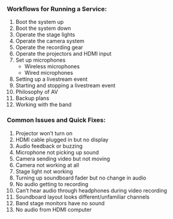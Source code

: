 ### Workflows for Running a Service:
1. Boot the system up
2. Boot the system down
3. Operate the stage lights
4. Operate the camera system
5. Operate the recording gear
6. Operate the projectors and HDMI input
7. Set up microphones
   - Wireless microphones
   - Wired microphones
8. Setting up a livestream event
9. Starting and stopping a livestream event
10. Philosophy of AV
11. Backup plans
12. Working with the band

### Common Issues and Quick Fixes:
1. Projector won’t turn on
2. HDMI cable plugged in but no display
3. Audio feedback or buzzing
4. Microphone not picking up sound
5. Camera sending video but not moving
6. Camera not working at all
7. Stage light not working
8. Turning up soundboard fader but no change in audio
9. No audio getting to recording
10. Can’t hear audio through headphones during video recording
11. Soundboard layout looks different/unfamiliar channels
12. Band stage monitors have no sound
13. No audio from HDMI computer